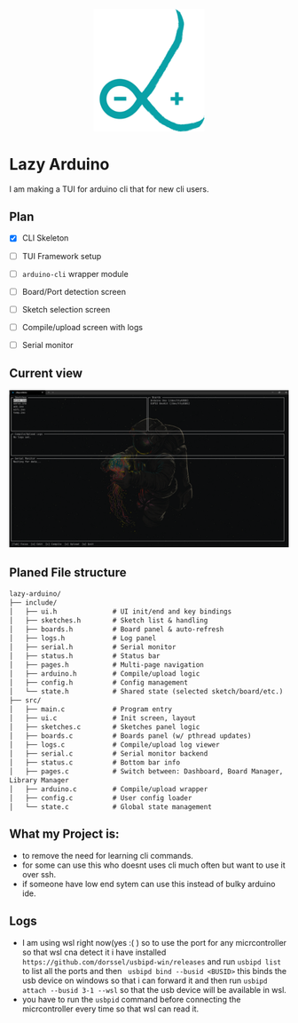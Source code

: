 <p align="center">
  <img src="Group4.png" alt="Lazy Arduino Logo" width="200"/>
</p>


# Lazy Arduino

I am making a TUI for arduino cli that for new cli users.

## Plan

- [x] CLI Skeleton
- [ ] TUI Framework setup
- [ ] `arduino-cli` wrapper module
- [ ] Board/Port detection screen
- [ ] Sketch selection screen
- [ ] Compile/upload screen with logs
- [ ] Serial monitor


## Current view

![alt text](assets/image.png)


## Planed File structure

  ```
lazy-arduino/
├── include/
│   ├── ui.h              # UI init/end and key bindings
│   ├── sketches.h        # Sketch list & handling
│   ├── boards.h          # Board panel & auto-refresh
│   ├── logs.h            # Log panel
│   ├── serial.h          # Serial monitor
│   ├── status.h          # Status bar
│   ├── pages.h           # Multi-page navigation
│   ├── arduino.h         # Compile/upload logic
│   ├── config.h          # Config management
│   └── state.h           # Shared state (selected sketch/board/etc.)
├── src/
│   ├── main.c            # Program entry
│   ├── ui.c              # Init screen, layout
│   ├── sketches.c        # Sketches panel logic
│   ├── boards.c          # Boards panel (w/ pthread updates)
│   ├── logs.c            # Compile/upload log viewer
│   ├── serial.c          # Serial monitor backend
│   ├── status.c          # Bottom bar info
│   ├── pages.c           # Switch between: Dashboard, Board Manager, Library Manager
│   ├── arduino.c         # Compile/upload wrapper
│   ├── config.c          # User config loader
│   └── state.c           # Global state management

  ```

## What my Project is:
- to remove the need for learning cli commands.
- for some can use this who doesnt uses cli much often but want to use it over ssh.
- if someone have low end sytem can use this instead of bulky arduino ide.

## Logs
- I am using wsl right now(yes :(  ) so to use the port for any micrcontroller so that wsl cna detect it i have installed `https://github.com/dorssel/usbipd-win/releases`
and run `usbipd list` to list all the ports and then ` usbipd bind --busid <BUSID>` this binds the usb device on windows so that i can forward it and then run `usbipd attach --busid 3-1 --wsl`
so that the usb device will be available in wsl.
- you have to run the `usbpid` command before connecting the micrcontroller every time so that wsl can read it.
